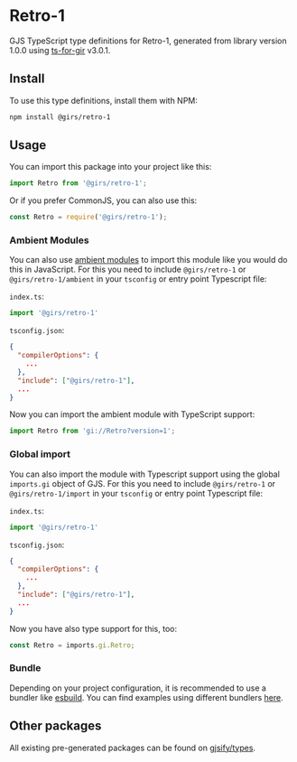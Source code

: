 
# Retro-1

GJS TypeScript type definitions for Retro-1, generated from library version 1.0.0 using [ts-for-gir](https://github.com/gjsify/ts-for-gir) v3.0.1.


## Install

To use this type definitions, install them with NPM:
```bash
npm install @girs/retro-1
```

## Usage

You can import this package into your project like this:
```ts
import Retro from '@girs/retro-1';
```

Or if you prefer CommonJS, you can also use this:
```ts
const Retro = require('@girs/retro-1');
```

### Ambient Modules

You can also use [ambient modules](https://github.com/gjsify/ts-for-gir/tree/main/packages/cli#ambient-modules) to import this module like you would do this in JavaScript.
For this you need to include `@girs/retro-1` or `@girs/retro-1/ambient` in your `tsconfig` or entry point Typescript file:

`index.ts`:
```ts
import '@girs/retro-1'
```

`tsconfig.json`:
```json
{
  "compilerOptions": {
    ...
  },
  "include": ["@girs/retro-1"],
  ...
}
```

Now you can import the ambient module with TypeScript support: 

```ts
import Retro from 'gi://Retro?version=1';
```

### Global import

You can also import the module with Typescript support using the global `imports.gi` object of GJS.
For this you need to include `@girs/retro-1` or `@girs/retro-1/import` in your `tsconfig` or entry point Typescript file:

`index.ts`:
```ts
import '@girs/retro-1'
```

`tsconfig.json`:
```json
{
  "compilerOptions": {
    ...
  },
  "include": ["@girs/retro-1"],
  ...
}
```

Now you have also type support for this, too:

```ts
const Retro = imports.gi.Retro;
```

### Bundle

Depending on your project configuration, it is recommended to use a bundler like [esbuild](https://esbuild.github.io/). You can find examples using different bundlers [here](https://github.com/gjsify/ts-for-gir/tree/main/examples).

## Other packages

All existing pre-generated packages can be found on [gjsify/types](https://github.com/gjsify/types).

